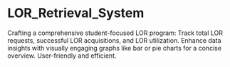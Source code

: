 # LOR_Retrieval_System
Crafting a comprehensive student-focused LOR program: Track total LOR requests, successful LOR acquisitions, and LOR utilization. Enhance data insights with visually engaging graphs like bar or pie charts for a concise overview. User-friendly and efficient.
